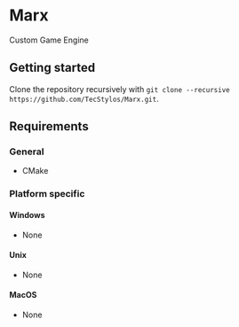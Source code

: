 # Marx
Custom Game Engine

## Getting started

Clone the repository recursively with `git clone --recursive https://github.com/TecStylos/Marx.git`.

## Requirements
### General
 - CMake

### Platform specific
#### Windows
 - None
#### Unix
 - None
#### MacOS
 - None
